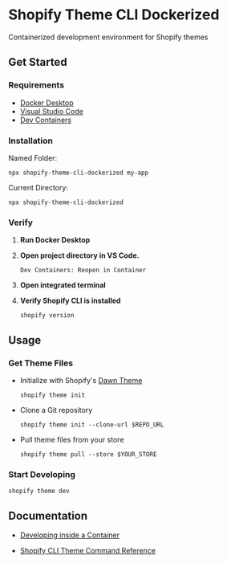 # Shopify Theme CLI Dockerized

Containerized development environment for Shopify themes

## Get Started

### Requirements

- [Docker Desktop](https://www.docker.com/products/docker-desktop/)
- [Visual Studio Code](https://code.visualstudio.com/)
- [Dev Containers](https://marketplace.visualstudio.com/items?itemName=ms-vscode-remote.remote-containers)

### Installation

Named Folder:

```console
npx shopify-theme-cli-dockerized my-app
```

Current Directory:

```console
npx shopify-theme-cli-dockerized
```

### Verify

1. **Run Docker Desktop**

2. **Open project directory in VS Code.**

   ```console
   Dev Containers: Reopen in Container
   ```

3. **Open integrated terminal**

4. **Verify Shopify CLI is installed**

   ```console
   shopify version
   ```

## Usage

### Get Theme Files

- Initialize with Shopify's [Dawn Theme](https://github.com/Shopify/dawn)

  ```console
  shopify theme init
  ```

- Clone a Git repository

  ```console
  shopify theme init --clone-url $REPO_URL
  ```

- Pull theme files from your store

  ```console
  shopify theme pull --store $YOUR_STORE
  ```

### Start Developing

```console
shopify theme dev
```

## Documentation

- [Developing inside a Container](https://code.visualstudio.com/docs/devcontainers/containers#_quick-start-open-an-existing-folder-in-a-container)

- [Shopify CLI Theme Command Reference](https://shopify.dev/docs/themes/tools/cli/commands)
